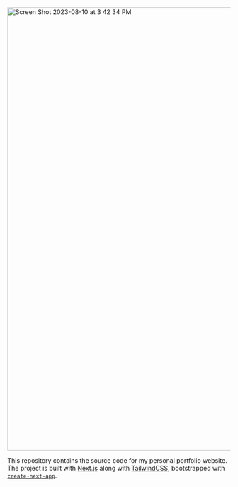 <img width="999" alt="Screen Shot 2023-08-10 at 3 42 34 PM" src="https://github.com/charlielovett/charlielovett-portfolio/assets/115426211/b9c241b9-e91f-4b0f-bdb5-6c817913e653">

This repository contains the source code for my personal portfolio website. The project is built with [Next.js](https://nextjs.org/) along with [TailwindCSS](https://tailwindcss.com/), bootstrapped with [`create-next-app`](https://github.com/vercel/next.js/tree/canary/packages/create-next-app).
